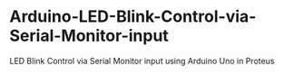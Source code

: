 # Arduino-LED-Blink-Control-via-Serial-Monitor-input
LED Blink Control via Serial Monitor input using Arduino Uno in Proteus
